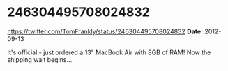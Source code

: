 # 246304495708024832
https://twitter.com/TomFrankly/status/246304495708024832
**Date:** 2012-09-13

It's official - just ordered a 13" MacBook Air with 8GB of RAM! Now the shipping wait begins...
